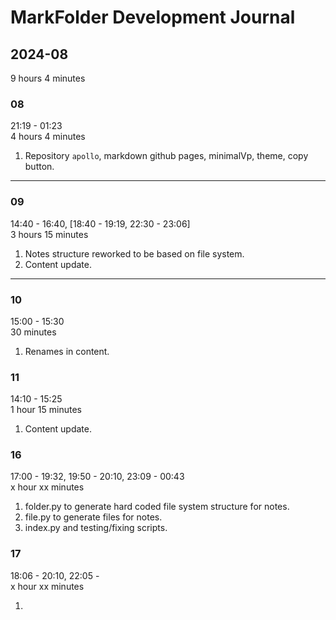 # MarkFolder Development Journal

## 2024-08

9 hours 4 minutes

### 08

21:19 - 01:23  
4 hours 4 minutes

1. Repository `apollo`, markdown github pages, minimalVp, theme, copy button.

---

### 09

14:40 - 16:40, [18:40 - 19:19, 22:30 - 23:06]  
3 hours 15 minutes

1. Notes structure reworked to be based on file system.
2. Content update.

---

### 10

15:00 - 15:30  
30 minutes

1. Renames in content.

### 11

14:10 - 15:25  
1 hour 15 minutes

1. Content update.

### 16

17:00 - 19:32, 19:50 - 20:10, 23:09 - 00:43  
x hour xx minutes

1. folder.py to generate hard coded file system structure for notes.
2. file.py to generate files for notes.
3. index.py and testing/fixing scripts.

### 17

18:06 - 20:10, 22:05 -  
x hour xx minutes

1.
